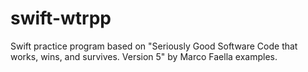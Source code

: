 # swift-wtrpp
Swift practice program based on "Seriously Good Software  Code that works, wins, and survives. Version 5" by Marco Faella examples. 
